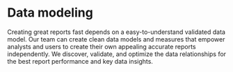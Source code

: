 # Data modeling

Creating great reports fast depends on a easy-to-understand validated data model. Our team can create clean data models and measures that empower analysts and users to create their own appealing accurate reports independently. We discover, validate, and optimize the data relationships for the best report performance and key data insights.

